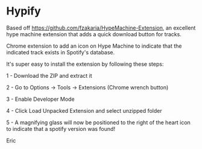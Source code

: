 Hypify
======

Based off https://github.com/fzakaria/HypeMachine-Extension,
an excellent hype machine extension that adds a quick download button for tracks.

Chrome extension to add an icon on Hype Machine to indicate that the indicated track exists in Spotify's database.

It's super easy to install the extension by following these steps:

1 - Download the ZIP and extract it

2 - Go to Options -> Tools -> Extensions (Chrome wrench button)

3 - Enable Developer Mode

4 - Click Load Unpacked Extension and select unzipped folder

5 - A magnifying glass will now be positioned to the right of the heart icon to indicate that a spotify version was found!

Eric
